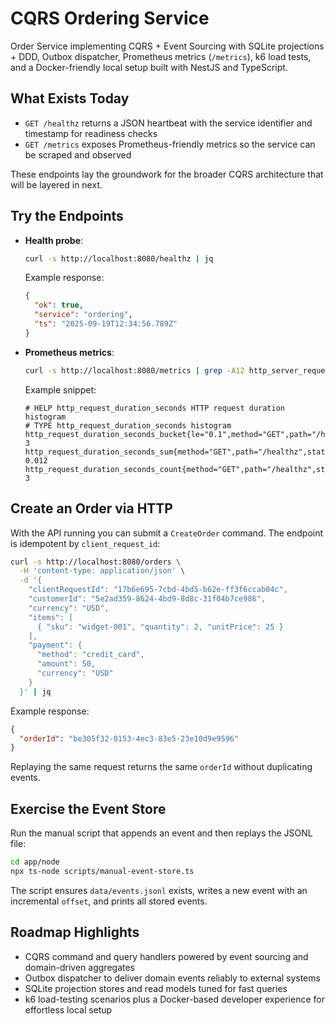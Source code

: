 # CQRS Ordering Service

Order Service implementing CQRS + Event Sourcing with SQLite projections + DDD, Outbox dispatcher, Prometheus metrics (`/metrics`), k6 load tests, and a Docker-friendly local setup built with NestJS and TypeScript.

## What Exists Today
- `GET /healthz` returns a JSON heartbeat with the service identifier and timestamp for readiness checks
- `GET /metrics` exposes Prometheus-friendly metrics so the service can be scraped and observed

These endpoints lay the groundwork for the broader CQRS architecture that will be layered in next.

## Try the Endpoints
- **Health probe**: 
  ```bash
  curl -s http://localhost:8080/healthz | jq
  ```
  Example response:
  ```json
  {
    "ok": true,
    "service": "ordering",
    "ts": "2025-09-19T12:34:56.789Z"
  }
  ```

- **Prometheus metrics**: 
  ```bash
  curl -s http://localhost:8080/metrics | grep -A12 http_server_request_duration_seconds
  ```

  Example snippet:
  ```
  # HELP http_request_duration_seconds HTTP request duration histogram
  # TYPE http_request_duration_seconds histogram
  http_request_duration_seconds_bucket{le="0.1",method="GET",path="/healthz",status="200"} 3
  http_request_duration_seconds_sum{method="GET",path="/healthz",status="200"} 0.012
  http_request_duration_seconds_count{method="GET",path="/healthz",status="200"} 3
  ```

## Create an Order via HTTP
With the API running you can submit a `CreateOrder` command. The endpoint is idempotent by `client_request_id`:

```bash
curl -s http://localhost:8080/orders \
  -H 'content-type: application/json' \
  -d '{
    "clientRequestId": "17b6e695-7cbd-4bd5-b62e-ff3f6ccab04c",
    "customerId": "5e2ad359-8624-4bd9-8d8c-31f04b7ce986",
    "currency": "USD",
    "items": [
      { "sku": "widget-001", "quantity": 2, "unitPrice": 25 }
    ],
    "payment": {
      "method": "credit_card",
      "amount": 50,
      "currency": "USD"
    }
  }' | jq
```

Example response:
```json
{
  "orderId": "be305f32-0153-4ec3-83e5-23e10d9e9596"
}
```

Replaying the same request returns the same `orderId` without duplicating events.

## Exercise the Event Store
Run the manual script that appends an event and then replays the JSONL file:

```bash
cd app/node
npx ts-node scripts/manual-event-store.ts
```

The script ensures `data/events.jsonl` exists, writes a new event with an incremental `offset`, and prints all stored events.

## Roadmap Highlights
- CQRS command and query handlers powered by event sourcing and domain-driven aggregates
- Outbox dispatcher to deliver domain events reliably to external systems
- SQLite projection stores and read models tuned for fast queries
- k6 load-testing scenarios plus a Docker-based developer experience for effortless local setup
